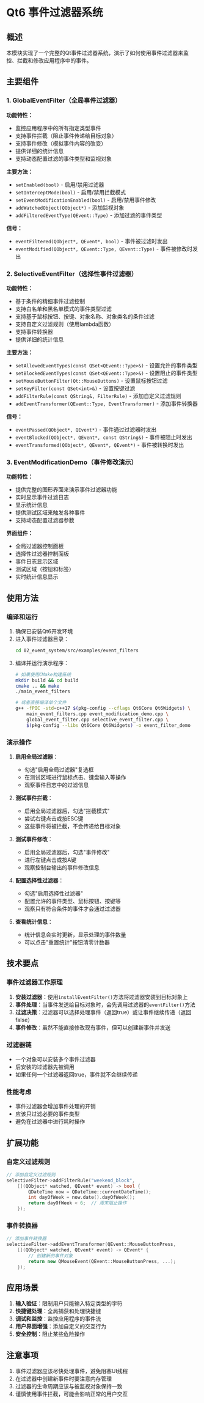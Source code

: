 # Qt6 事件过滤器系统

## 概述

本模块实现了一个完整的Qt事件过滤器系统，演示了如何使用事件过滤器来监控、拦截和修改应用程序中的事件。

## 主要组件

### 1. GlobalEventFilter（全局事件过滤器）

**功能特性：**
- 监控应用程序中的所有指定类型事件
- 支持事件拦截（阻止事件传递给目标对象）
- 支持事件修改（模拟事件内容的改变）
- 提供详细的统计信息
- 支持动态配置过滤的事件类型和监视对象

**主要方法：**
- `setEnabled(bool)` - 启用/禁用过滤器
- `setInterceptMode(bool)` - 启用/禁用拦截模式
- `setEventModificationEnabled(bool)` - 启用/禁用事件修改
- `addWatchedObject(QObject*)` - 添加监视对象
- `addFilteredEventType(QEvent::Type)` - 添加过滤的事件类型

**信号：**
- `eventFiltered(QObject*, QEvent*, bool)` - 事件被过滤时发出
- `eventModified(QObject*, QEvent::Type, QEvent::Type)` - 事件被修改时发出

### 2. SelectiveEventFilter（选择性事件过滤器）

**功能特性：**
- 基于条件的精细事件过滤控制
- 支持白名单和黑名单模式的事件类型过滤
- 支持基于鼠标按钮、按键、对象名称、对象类名的条件过滤
- 支持自定义过滤规则（使用lambda函数）
- 支持事件转换器
- 提供详细的统计信息

**主要方法：**
- `setAllowedEventTypes(const QSet<QEvent::Type>&)` - 设置允许的事件类型
- `setBlockedEventTypes(const QSet<QEvent::Type>&)` - 设置阻止的事件类型
- `setMouseButtonFilter(Qt::MouseButtons)` - 设置鼠标按钮过滤
- `setKeyFilter(const QSet<int>&)` - 设置按键过滤
- `addFilterRule(const QString&, FilterRule)` - 添加自定义过滤规则
- `addEventTransformer(QEvent::Type, EventTransformer)` - 添加事件转换器

**信号：**
- `eventPassed(QObject*, QEvent*)` - 事件通过过滤器时发出
- `eventBlocked(QObject*, QEvent*, const QString&)` - 事件被阻止时发出
- `eventTransformed(QObject*, QEvent*, QEvent*)` - 事件被转换时发出

### 3. EventModificationDemo（事件修改演示）

**功能特性：**
- 提供完整的图形界面来演示事件过滤器功能
- 实时显示事件过滤日志
- 显示统计信息
- 提供测试区域来触发各种事件
- 支持动态配置过滤器参数

**界面组件：**
- 全局过滤器控制面板
- 选择性过滤器控制面板
- 事件日志显示区域
- 测试区域（按钮和标签）
- 实时统计信息显示

## 使用方法

### 编译和运行

1. 确保已安装Qt6开发环境
2. 进入事件过滤器目录：
   ```bash
   cd 02_event_system/src/examples/event_filters
   ```
3. 编译并运行演示程序：
   ```bash
   # 如果使用CMake构建系统
   mkdir build && cd build
   cmake .. && make
   ./main_event_filters
   
   # 或者直接编译单个文件
   g++ -fPIC -std=c++17 $(pkg-config --cflags Qt6Core Qt6Widgets) \
       main_event_filters.cpp event_modification_demo.cpp \
       global_event_filter.cpp selective_event_filter.cpp \
       $(pkg-config --libs Qt6Core Qt6Widgets) -o event_filter_demo
   ```

### 演示操作

1. **启用全局过滤器**：
   - 勾选"启用全局过滤器"复选框
   - 在测试区域进行鼠标点击、键盘输入等操作
   - 观察事件日志中的过滤信息

2. **测试事件拦截**：
   - 启用全局过滤器后，勾选"拦截模式"
   - 尝试右键点击或按ESC键
   - 这些事件将被拦截，不会传递给目标对象

3. **测试事件修改**：
   - 启用全局过滤器后，勾选"事件修改"
   - 进行左键点击或按A键
   - 观察控制台输出的事件修改信息

4. **配置选择性过滤器**：
   - 勾选"启用选择性过滤器"
   - 配置允许的事件类型、鼠标按钮、按键等
   - 观察只有符合条件的事件才会通过过滤器

5. **查看统计信息**：
   - 统计信息会实时更新，显示处理的事件数量
   - 可以点击"重置统计"按钮清零计数器

## 技术要点

### 事件过滤器工作原理

1. **安装过滤器**：使用`installEventFilter()`方法将过滤器安装到目标对象上
2. **事件处理**：当事件发送给目标对象时，会先调用过滤器的`eventFilter()`方法
3. **过滤决策**：过滤器可以选择处理事件（返回true）或让事件继续传递（返回false）
4. **事件修改**：虽然不能直接修改现有事件，但可以创建新事件并发送

### 过滤器链

- 一个对象可以安装多个事件过滤器
- 后安装的过滤器先被调用
- 如果任何一个过滤器返回true，事件就不会继续传递

### 性能考虑

- 事件过滤器会增加事件处理的开销
- 应该只过滤必要的事件类型
- 避免在过滤器中进行耗时操作

## 扩展功能

### 自定义过滤规则

```cpp
// 添加自定义过滤规则
selectiveFilter->addFilterRule("weekend_block", 
    [](QObject* watched, QEvent* event) -> bool {
        QDateTime now = QDateTime::currentDateTime();
        int dayOfWeek = now.date().dayOfWeek();
        return dayOfWeek < 6;  // 周末阻止操作
    });
```

### 事件转换器

```cpp
// 添加事件转换器
selectiveFilter->addEventTransformer(QEvent::MouseButtonPress,
    [](QObject* watched, QEvent* event) -> QEvent* {
        // 创建新的事件对象
        return new QMouseEvent(QEvent::MouseButtonPress, ...);
    });
```

## 应用场景

1. **输入验证**：限制用户只能输入特定类型的字符
2. **快捷键处理**：全局捕获和处理快捷键
3. **调试和监控**：监控应用程序的事件流
4. **用户界面增强**：添加自定义的交互行为
5. **安全控制**：阻止某些危险操作

## 注意事项

1. 事件过滤器应该尽快处理事件，避免阻塞UI线程
2. 在过滤器中创建新事件时要注意内存管理
3. 过滤器的生命周期应该与被监视对象保持一致
4. 谨慎使用事件拦截，可能会影响正常的用户交互
